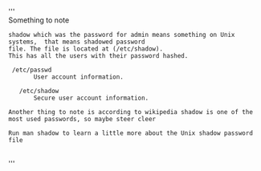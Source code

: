 '''<br/>
    Something to note 
    
    shadow which was the password for admin means something on Unix systems,  that means shadowed password
    file. The file is located at (/etc/shadow). 
    This has all the users with their password hashed.

     /etc/passwd
           User account information.

       /etc/shadow
           Secure user account information.

    Another thing to note is according to wikipedia shadow is one of the most used passwords, so maybe steer cleer 

    Run man shadow to learn a little more about the Unix shadow password file
<br/>
'''